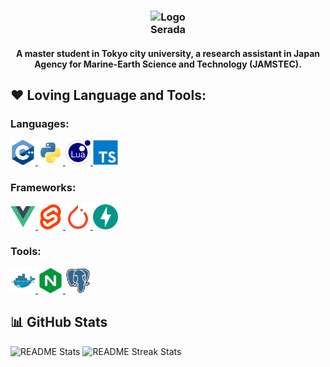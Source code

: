 <h3 align="center">
  <img src="https://avatars.githubusercontent.com/u/104222305?v=4" width="150" alt="Logo"/><br/>
  Serada
</h3>

<h4 align="center">A master student in Tokyo city university, a research assistant in Japan Agency for Marine-Earth Science and Technology (JAMSTEC).</h4>

<div>
  <h2 align="left">❤️ Loving Language and Tools:</h2>
  <h3>Languages:</h3>
  <p align="left"> 
    <a href="https://www.w3schools.com/cpp/" target="_blank">
      <img src="https://raw.githubusercontent.com/devicons/devicon/master/icons/cplusplus/cplusplus-original.svg" alt="cplusplus" width="40" height="40"/>
    </a>
    <a href="https://www.python.org" target="_blank">
      <img src="https://raw.githubusercontent.com/devicons/devicon/master/icons/python/python-original.svg" alt="python" width="40" height="40"/>
    </a>
    <a href="https://www.lua.org/" target="_blank">
      <img src="https://raw.githubusercontent.com/devicons/devicon/master/icons/lua/lua-original.svg" alt="lua" width="40" height="40"/>
    </a>
    <a href="https://www.typescriptlang.org/" target="_blank">
      <img src="https://raw.githubusercontent.com/devicons/devicon/master/icons/typescript/typescript-original.svg" alt="typescript" width="40" height="40"/>
    </a>
  </p>

  <h3>Frameworks:</h3>
  <p align="left">
    <a href="https://vuejs.org/" target="_blank">
      <img src="https://raw.githubusercontent.com/devicons/devicon/master/icons/vuejs/vuejs-original.svg" alt="vuejs" width="40" height="40"/>
    </a>
    <a href="https://svelte.dev" target="_blank">
      <img src="https://raw.githubusercontent.com/devicons/devicon/master/icons/svelte/svelte-original.svg" alt="svelte" width="40" height="40"/>
    </a>
    <a href="https://pytorch.org/" target="_blank">
      <img src="https://raw.githubusercontent.com/devicons/devicon/master/icons/pytorch/pytorch-original.svg" alt="pytorch" width="40" height="40"/>
    </a>
    <a href="https://fastapi.tiangolo.com/" target="_blank">
      <img src="https://raw.githubusercontent.com/devicons/devicon/master/icons/fastapi/fastapi-original.svg" alt="fastapi" width="40" height="40"/>
    </a>
  </p>

  <h3>Tools:</h3>
  <p align="left">
    <a href="https://www.docker.com/" target="_blank">
      <img src="https://raw.githubusercontent.com/devicons/devicon/master/icons/docker/docker-original.svg" alt="docker" width="40" height="40"/>
    </a>
    <a href="https://www.nginx.com" target="_blank">
      <img src="https://raw.githubusercontent.com/devicons/devicon/master/icons/nginx/nginx-original.svg" alt="nginx" width="40" height="40"/>
    </a>
    <a href="https://www.postgresql.org" target="_blank">
      <img src="https://raw.githubusercontent.com/devicons/devicon/master/icons/postgresql/postgresql-original.svg" alt="postgresql" width="40" height="40"/>
    </a>
  </p>
</div>

<div>
  <h2 align="left">📊 GitHub Stats</h2>
  <img src="https://github-readme-stats.vercel.app/api?username=sserada&theme=midnight-purple&hide_border=false&include_all_commits=false&count_private=true" alt="README Stats" height="150"/>
  <img src="https://github-readme-streak-stats.herokuapp.com/?user=sserada&theme=midnight-purple&hide_border=false" alt="README Streak Stats" height="150" />
</div>